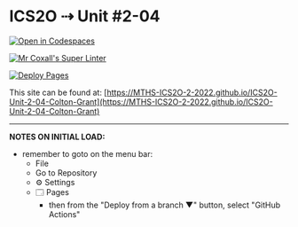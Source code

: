 # ICS2O ⇢ Unit #2-04

[![Open in Codespaces](https://classroom.github.com/assets/launch-codespace-f4981d0f882b2a3f0472912d15f9806d57e124e0fc890972558857b51b24a6f9.svg)](https://classroom.github.com/open-in-codespaces?assignment_repo_id=10592477)

[![Mr Coxall's Super Linter](https://github.com/MTHS-ICS2O-2-2022/ICS2O-Unit-2-04-Colton-Grant/workflows/Mr%20Coxall's%20Super%20Linter/badge.svg)](https://github.com/MTHS-ICS2O-2-2022/ICS2O-Unit-2-04-Colton-Grant/actions)

[![Deploy Pages](https://github.com/MTHS-ICS2O-2-2022/ICS2O-Unit-2-04-Colton-Grant/workflows/Deploy%20Pages/badge.svg)](https://github.com/MTHS-ICS2O-2-2022/ICS2O-Unit-2-04-Colton-Grant/actions)

This site can be found at: [https://MTHS-ICS2O-2-2022.github.io/ICS2O-Unit-2-04-Colton-Grant](https://MTHS-ICS2O-2-2022.github.io/ICS2O-Unit-2-04-Colton-Grant)

---

**NOTES ON INITIAL LOAD:**
- remember to goto on the menu bar:
  - File
  - Go to Repository
  - ⚙ Settings
  - 🗔 Pages
    - then from the "Deploy from a branch ▼" button, select "GitHub Actions"
